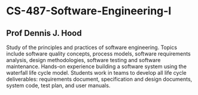 # CS-487-Software-Engineering-I
## Prof Dennis J. Hood

Study of the principles and practices of software engineering. Topics include software quality concepts, process models, software requirements analysis, design methodologies, software testing and software maintenance. Hands-on experience building a software system using the waterfall life cycle model. Students work in teams to develop all life cycle deliverables: requirements document, specification and design documents, system code, test plan, and user manuals.
